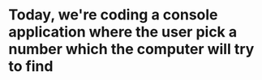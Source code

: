 # Today, we're coding a console application where the user pick a number which the computer will try to find
